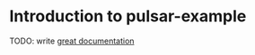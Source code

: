 # Introduction to pulsar-example

TODO: write [great documentation](http://jacobian.org/writing/what-to-write/)
